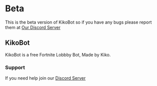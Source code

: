 # Beta
This is the beta version of KikoBot so if you have any bugs please report them at [Our Discord Server](https://discord.gg/kkM5f3Q)
## KikoBot
KikoBot is a free Fortnite Lobbby Bot, Made by Kiko.
### Support
If you need help join our [Discord Server](https://discord.gg/kkM5f3Q)

